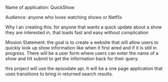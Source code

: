 
Name of application: QuickShow

Audience: anyone who loves watching shows or Netflix

Why I an creating this:
for anyone that wants a quick update about a show they are interested in, that loads fast and easy without complication

Mission Statement:
the goal is to create a website that will allow users to quickly look up show information like when it first aired and if it is still in progress. There will be a user form where users can enter the name of a show and hit submit to get the information back for their query.

this project will use the episodate api. It will be a one page application that uses transitions to bring in returned search results.

